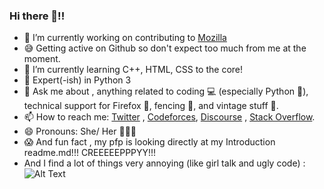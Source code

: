 ### Hi there 👋!!

- 🔭 I’m currently working on contributing to [Mozilla](https://github.com/mozilla/)
- 😅 Getting active on Github so don't expect too much from me at the moment. 
- 🌱 I’m currently learning C++, HTML, CSS to the core! 
- 🧐 Expert(-ish) in Python 3
- 💬 Ask me about , anything related to coding 💻 (especially Python  🐍), technical support for Firefox 🦊, fencing 🤺, and vintage stuff 🎺.
- 📫 How to reach me: [Twitter](https://twitter.com/vintagemind07) , [Codeforces](https://codeforces.com/profile/VintageMind), [Discourse](https://discourse.mozilla.org/u/vintagemind) , [Stack Overflow](https://stackoverflow.com/users/16327123/vintagemind).
- 😄 Pronouns: She/ Her 👩🏻‍💻
- 😱 And fun fact , my pfp is looking directly at my Introduction readme.md!!! CREEEEEPPPYY!!! 
- And I find a lot of things very annoying (like girl talk and ugly code) :
![Alt Text](https://c.tenor.com/HWyyGa7DfjgAAAAC/carole-lombard-annoying.gif)





    
 
